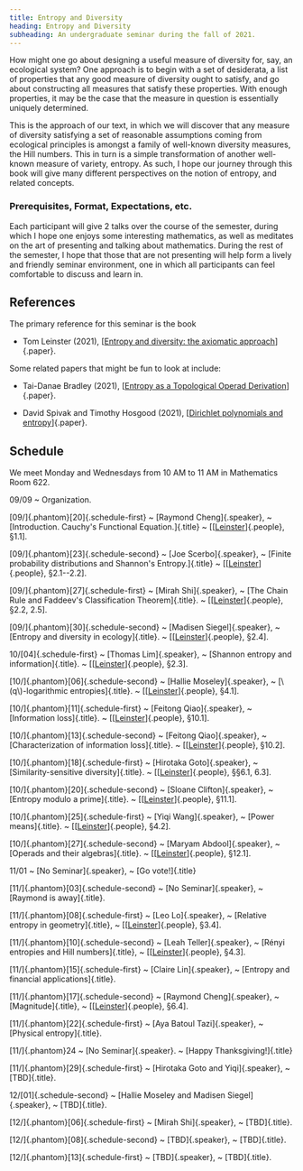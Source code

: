 ```yaml
---
title: Entropy and Diversity
heading: Entropy and Diversity
subheading: An undergraduate seminar during the fall of 2021.
---
```


How might one go about designing a useful measure of diversity for, say, an
ecological system? One approach is to begin with a set of desiderata, a list of
properties that any good measure of diversity ought to satisfy, and go about
constructing all measures that satisfy these properties. With enough properties,
it may be the case that the measure in question is essentially uniquely
determined.

This is the approach of our text, in which we will discover that any measure of
diversity satisfying a set of reasonable assumptions coming from ecological
principles is amongst a family of well-known diversity measures, the Hill
numbers. This in turn is a simple transformation of another well-known measure
of variety, entropy. As such, I hope our journey through this book will give
many different perspectives on the notion of entropy, and related concepts.

### Prerequisites, Format, Expectations, etc.

Each participant will give 2 talks over the course of the semester, during which
I hope one enjoys some interesting mathematics, as well as meditates on the art
of presenting and talking about mathematics. During the rest of the semester,
I hope that those that are not presenting will help form a lively and friendly
seminar environment, one in which all participants can feel comfortable to
discuss and learn in.

## References

The primary reference for this seminar is the book

* Tom Leinster (2021),
[[Entropy and diversity: the axiomatic approach][Leinster]]{.paper}.

Some related papers that might be fun to look at include:

* Tai-Danae Bradley (2021),
[[Entropy as a Topological Operad Derivation](https://arxiv.org/abs/2107.09581)]{.paper}.

* David Spivak and Timothy Hosgood (2021),
[[Dirichlet polynomials and entropy](https://arxiv.org/abs/2107.04832)]{.paper}.


## Schedule

We meet Monday and Wednesdays from 10 AM to 11 AM in Mathematics Room 622.

09/09
  ~ Organization.

[09/]{.phantom}[20]{.schedule-first}
  ~ [Raymond Cheng]{.speaker},
  ~ [Introduction. Cauchy's Functional Equation.]{.title}
  ~ \[[[Leinster][Leinster]]{.people}, §1.1].

[09/]{.phantom}[23]{.schedule-second}
  ~ [Joe Scerbo]{.speaker},
  ~ [Finite probability distributions and Shannon's Entropy.]{.title}
  ~ \[[[Leinster][Leinster]]{.people}, §2.1--2.2].

[09/]{.phantom}[27]{.schedule-first}
  ~ [Mirah Shi]{.speaker},
  ~ [The Chain Rule and Faddeev's Classification Theorem]{.title}.
  ~ \[[[Leinster][Leinster]]{.people}, §2.2, 2.5].

[09/]{.phantom}[30]{.schedule-second}
  ~ [Madisen Siegel]{.speaker},
  ~ [Entropy and diversity in ecology]{.title}.
  ~ \[[[Leinster][Leinster]]{.people}, §2.4].

10/[04]{.schedule-first}
  ~ [Thomas Lim]{.speaker},
  ~ [Shannon entropy and information]{.title}.
  ~ \[[[Leinster][Leinster]]{.people}, §2.3].

[10/]{.phantom}[06]{.schedule-second}
  ~ [Hallie Moseley]{.speaker},
  ~ [\\(q\\)-logarithmic entropies]{.title}.
  ~ \[[[Leinster][Leinster]]{.people}, §4.1].

[10/]{.phantom}[11]{.schedule-first}
  ~ [Feitong Qiao]{.speaker},
  ~ [Information loss]{.title}.
  ~ \[[[Leinster][Leinster]]{.people}, §10.1].

[10/]{.phantom}[13]{.schedule-second}
  ~ [Feitong Qiao]{.speaker},
  ~ [Characterization of information loss]{.title}.
  ~ \[[[Leinster][Leinster]]{.people}, §10.2].

[10/]{.phantom}[18]{.schedule-first}
  ~ [Hirotaka Goto]{.speaker},
  ~ [Similarity-sensitive diversity]{.title}.
  ~ \[[[Leinster][Leinster]]{.people}, §§6.1, 6.3].

[10/]{.phantom}[20]{.schedule-second}
  ~ [Sloane Clifton]{.speaker},
  ~ [Entropy modulo a prime]{.title}.
  ~ \[[[Leinster][Leinster]]{.people}, §11.1].

[10/]{.phantom}[25]{.schedule-first}
  ~ [Yiqi Wang]{.speaker},
  ~ [Power means]{.title}.
  ~ \[[[Leinster][Leinster]]{.people}, §4.2].

[10/]{.phantom}[27]{.schedule-second}
  ~ [Maryam Abdool]{.speaker},
  ~ [Operads and their algebras]{.title}.
  ~ \[[[Leinster][Leinster]]{.people}, §12.1].

11/01
  ~ [No Seminar]{.speaker},
  ~ [Go vote!]{.title}

[11/]{.phantom}[03]{.schedule-second}
  ~ [No Seminar]{.speaker},
  ~ [Raymond is away]{.title}.

[11/]{.phantom}[08]{.schedule-first}
  ~ [Leo Lo]{.speaker},
  ~ [Relative entropy in geometry]{.title},
  ~ \[[[Leinster][Leinster]]{.people}, §3.4].

[11/]{.phantom}[10]{.schedule-second}
  ~ [Leah Teller]{.speaker},
  ~ [Rényi entropies and Hill numbers]{.title},
  ~ \[[[Leinster][Leinster]]{.people}, §4.3].

[11/]{.phantom}[15]{.schedule-first}
  ~ [Claire Lin]{.speaker},
  ~ [Entropy and financial applications]{.title}.

[11/]{.phantom}[17]{.schedule-second}
  ~ [Raymond Cheng]{.speaker},
  ~ [Magnitude]{.title},
  ~ \[[[Leinster][Leinster]]{.people}, §6.4].

[11/]{.phantom}[22]{.schedule-first}
  ~ [Aya Batoul Tazi]{.speaker},
  ~ [Physical entropy]{.title}.

[11/]{.phantom}24
  ~ [No Seminar]{.speaker}.
  ~ [Happy Thanksgiving!]{.title}

[11/]{.phantom}[29]{.schedule-first}
  ~ [Hirotaka Goto and Yiqi]{.speaker},
  ~ [TBD]{.title}.

12/[01]{.schedule-second}
  ~ [Hallie Moseley and Madisen Siegel]{.speaker},
  ~ [TBD]{.title}.

[12/]{.phantom}[06]{.schedule-first}
  ~ [Mirah Shi]{.speaker},
  ~ [TBD]{.title}.

[12/]{.phantom}[08]{.schedule-second}
  ~ [TBD]{.speaker},
  ~ [TBD]{.title}.

[12/]{.phantom}[13]{.schedule-first}
  ~ [TBD]{.speaker},
  ~ [TBD]{.title}.


[Leinster]: <https://clio.columbia.edu/catalog/15636477>

